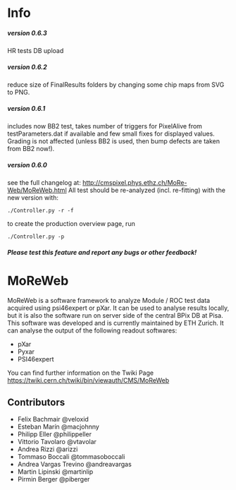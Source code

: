 Info
=======
##### version 0.6.3

HR tests DB upload

##### version 0.6.2

reduce size of FinalResults folders by changing some chip maps from SVG to PNG.

##### version 0.6.1

includes now BB2 test, takes number of triggers for PixelAlive from testParameters.dat if available and few small fixes for displayed values. Grading is not affected (unless BB2 is used, then bump defects are taken from BB2 now!).

##### version 0.6.0
see the full changelog at:
http://cmspixel.phys.ethz.ch/MoRe-Web/MoReWeb.html
All test should be re-analyzed (incl. re-fitting) with the new version with:

    ./Controller.py -r -f
    
to create the production overview page, run

    ./Controller.py -p
    
##### Please test this feature and report any bugs or other feedback!




MoReWeb
=======
MoReWeb is a software framework to analyze Module / ROC test data acquired using psi46expert or pXar. It can be used to analyse results locally, but it is also the software run on server side of the central BPix DB at Pisa. This software was developed and is currently maintained by ETH Zurich.
It can analyse the output of the following readout softwares:
* pXar
* Pyxar
* PSI46expert

You can find further information on the Twiki Page
https://twiki.cern.ch/twiki/bin/viewauth/CMS/MoReWeb


## Contributors
* Felix Bachmair @veloxid
* Esteban Marín @macjohnny
* Philipp Eller @philippeller
* Vittorio Tavolaro @vtavolar
* Andrea Rizzi @arizzi
* Tommaso Boccali @tommasoboccali
* Andrea Vargas Trevino @andreavargas
* Martin Lipinski  @martinlip
* Pirmin Berger @piberger

